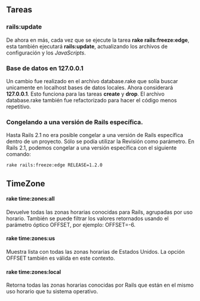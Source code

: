 ## Tareas

### rails:update

De ahora en más, cada vez que se ejecute la tarea **rake rails:freeze:edge**, esta también ejecutará  **rails:update**, actualizando los archivos de configuración y los *JavaScripts*.

### Base de datos en 127.0.0.1

Un cambio fue realizado en el archivo database.rake que solía buscar unicamente en localhost bases de datos locales. Ahora considerará **127.0.0.1**. Esto funciona para las tareas **create** y **drop**. El archivo database.rake también fue refactorizado para hacer el código menos repetitivo. 

### Congelando a una versión de Rails específica.

Hasta Rails 2.1 no era posible congelar a una versión de Rails específica dentro de un proyecto. Sólo se podía utilizar la Revisión como parámetro. En Rails 2.1, podemos congelar a una versión específica con el siguiente comando: 

	rake rails:freeze:edge RELEASE=1.2.0

## TimeZone

#### rake time:zones:all

Devuelve todas las zonas horarias conocidas para Rails, agrupadas por uso horario. También se puede filtrar los valores retornados usando el parámetro óptico OFFSET, por ejemplo: OFFSET=-6.

#### rake time:zones:us

Muestra lista con todas las zonas horarias de Estados Unidos. La opción OFFSET también es válida en este contexto.

#### rake time:zones:local

Retorna todas las zonas horarias conocidas por Rails que están en el mismo uso horario que tu sistema operativo. 

